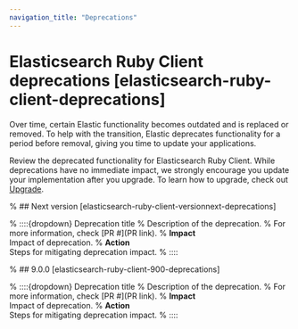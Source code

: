 ```yaml
---
navigation_title: "Deprecations"
---
```


# Elasticsearch Ruby Client deprecations [elasticsearch-ruby-client-deprecations]
Over time, certain Elastic functionality becomes outdated and is replaced or removed. To help with the transition, Elastic deprecates functionality for a period before removal, giving you time to update your applications.

Review the deprecated functionality for Elasticsearch Ruby Client. While deprecations have no immediate impact, we strongly encourage you update your implementation after you upgrade. To learn how to upgrade, check out [Upgrade](docs-content://deploy-manage/upgrade.md).

% ## Next version [elasticsearch-ruby-client-versionnext-deprecations]

% ::::{dropdown} Deprecation title
% Description of the deprecation.
% For more information, check [PR #](PR link).
% **Impact**<br> Impact of deprecation. 
% **Action**<br> Steps for mitigating deprecation impact.
% ::::

% ## 9.0.0 [elasticsearch-ruby-client-900-deprecations]

% ::::{dropdown} Deprecation title
% Description of the deprecation.
% For more information, check [PR #](PR link).
% **Impact**<br> Impact of deprecation. 
% **Action**<br> Steps for mitigating deprecation impact.
% ::::